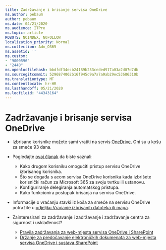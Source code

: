 ```yaml
---
title: Zadržavanje i brisanje servisa OneDrive
ms.author: pebaum
author: pebaum
ms.date: 04/21/2020
ms.audience: ITPro
ms.topic: article
ROBOTS: NOINDEX, NOFOLLOW
localization_priority: Normal
ms.collection: Adm_O365
ms.assetid: ''
ms.custom:
- "9000596"
- "2440"
ms.openlocfilehash: bbdfdf34ecb24189b233ceded917a03a2d07d7db
ms.sourcegitcommit: 5296874062b16f945d9a7a7a9ab29ec53686310b
ms.translationtype: MT
ms.contentlocale: hr-HR
ms.lasthandoff: 05/21/2020
ms.locfileid: "44343164"
---
```

# <a name="onedrive-retention-and-deletion"></a>Zadržavanje i brisanje servisa OneDrive

- Izbrisane korisnike možete sami vratiti na servis [OneDrive.](https://docs.microsoft.com/onedrive/restore-deleted-onedrive) Oni su u košu za smeće 93 dana.

- Pogledajte [ovaj članak](https://docs.microsoft.com/onedrive/retention-and-deletion) da biste saznali:
    - Kako drugom korisniku omogućiti pristup servisu OneDrive izbrisanog korisnika.
    - Što se događa s acom servisa OneDrive korisnika kada izbrišete korisnički račun za Microsoft 365 za svoju tvrtku ili ustanovu.
    - Konfiguriranje delegiranja automatskog pristupa.
    - Kako funkcionira postupak brisanja na servisu OneDrive.

- Informacije o vraćanju stavki iz koša za smeće na servisu OneDrive potražite u [odjeljku Vraćanje izbrisanih datoteka ili mapa](https://support.office.com/article/949ada80-0026-4db3-a953-c99083e6a84f).

- Zainteresirani za zadržavanje i zadržavanje i zadržavanje centra za sigurnost i usklađenost?
    - [Pravila zadržavanja za web-mjesta servisa OneDrive i SharePoint](https://docs.microsoft.com/office365/securitycompliance/retention-policies?redirectSourcePath=%252farticle%252f5e377752-700d-4870-9b6d-12bfc12d2423#content-in-onedrive-accounts-and-sharepoint-sites)
    - [Držanje za predočavanje elektroničkih dokumenata za web-mjesta servisa OneDrive i sustava SharePoint](https://docs.microsoft.com/office365/securitycompliance/ediscovery-cases#step-4-place-content-locations-on-hold)

